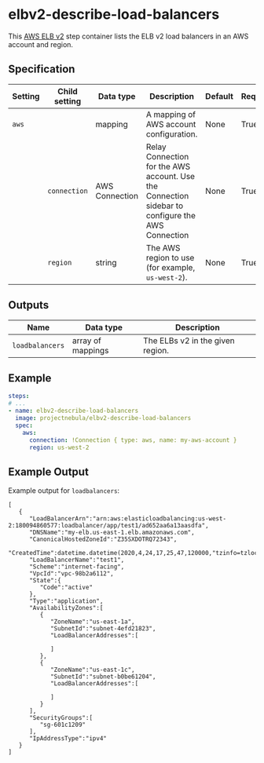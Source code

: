 # elbv2-describe-load-balancers

This [AWS ELB v2](https://aws.amazon.com/elasticloadbalancing/) step container lists the ELB v2 load balancers
in an AWS account and region.

## Specification

| Setting | Child setting | Data type | Description | Default | Required |
|---------|---------------|-----------|-------------|---------|----------|
| `aws` || mapping | A mapping of AWS account configuration. | None | True |
|| `connection` | AWS Connection | Relay Connection for the AWS account. Use the Connection sidebar to configure the AWS Connection | None | True |
|| `region` | string | The AWS region to use (for example, `us-west-2`). | None | True |

## Outputs

| Name | Data type | Description |
|------|-----------|-------------|
| `loadbalancers` | array of mappings | The ELBs v2 in the given region. |

## Example

```yaml
steps:
# ...
- name: elbv2-describe-load-balancers
  image: projectnebula/elbv2-describe-load-balancers
  spec:
    aws:
      connection: !Connection { type: aws, name: my-aws-account }
      region: us-west-2
```

## Example Output 

Example output for `loadbalancers`:
```
[
   {
      "LoadBalancerArn":"arn:aws:elasticloadbalancing:us-west-2:180094860577:loadbalancer/app/test1/ad652aa6a13aasdfa",
      "DNSName":"my-elb.us-east-1.elb.amazonaws.com",
      "CanonicalHostedZoneId":"Z35SXDOTRQ72343",
      "CreatedTime":datetime.datetime(2020,4,24,17,25,47,120000,"tzinfo=tzlocal())",
      "LoadBalancerName":"test1",
      "Scheme":"internet-facing",
      "VpcId":"vpc-98b2a6112",
      "State":{
         "Code":"active"
      },
      "Type":"application",
      "AvailabilityZones":[
         {
            "ZoneName":"us-east-1a",
            "SubnetId":"subnet-4efd21823",
            "LoadBalancerAddresses":[

            ]
         },
         {
            "ZoneName":"us-east-1c",
            "SubnetId":"subnet-b0be61204",
            "LoadBalancerAddresses":[

            ]
         }
      ],
      "SecurityGroups":[
         "sg-601c1209"
      ],
      "IpAddressType":"ipv4"
   }
]
```